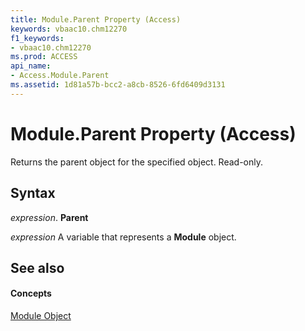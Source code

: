 ```yaml
---
title: Module.Parent Property (Access)
keywords: vbaac10.chm12270
f1_keywords:
- vbaac10.chm12270
ms.prod: ACCESS
api_name:
- Access.Module.Parent
ms.assetid: 1d81a57b-bcc2-a8cb-8526-6fd6409d3131
---
```



# Module.Parent Property (Access)

Returns the parent object for the specified object. Read-only.


## Syntax

 _expression_. **Parent**

 _expression_ A variable that represents a **Module** object.


## See also


#### Concepts


[Module Object](module-object-access.md)


